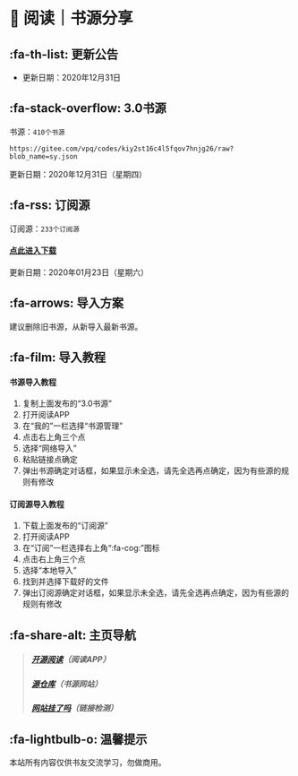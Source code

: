 # 📖 阅读｜书源分享

##  :fa-th-list: 更新公告
- 更新日期：2020年12月31日
##  :fa-stack-overflow: 3.0书源
书源：`410个书源`
```
https://gitee.com/vpq/codes/kiy2st16c4l5fqov7hnjg26/raw?blob_name=sy.json
```
更新日期：2020年12月31日（星期四）
##  :fa-rss: 订阅源
订阅源：`233个订阅源`
#### [点此进入下载](https://wwi.lanzous.com/b00nemyqf)
更新日期：2020年01月23日（星期六）
##  :fa-arrows: 导入方案
建议删除旧书源，从新导入最新书源。
##  :fa-film: 导入教程
#### 书源导入教程
1. 复制上面发布的“3.0书源”
2. 打开阅读APP
3. 在“我的”一栏选择“书源管理”
4. 点击右上角三个点
5. 选择“网络导入”
6. 粘贴链接点确定
7. 弹出书源确定对话框，如果显示未全选，请先全选再点确定，因为有些源的规则有修改
#### 订阅源导入教程
1. 下载上面发布的“订阅源”
2. 打开阅读APP
3. 在“订阅”一栏选择右上角“:fa-cog:”图标
4. 点击右上角三个点
5. 选择“本地导入”
6. 找到并选择下载好的文件
7. 弹出订阅源确定对话框，如果显示未全选，请先全选再点确定，因为有些源的规则有修改
##   :fa-share-alt: 主页导航
> ##### [开源阅读](https://github.com/gedoor/legado/releases/)（阅读APP）
> ##### [源仓库](http://yck.mumuceo.com/)（书源网站）
> ##### [网站挂了吗](https://gualemang.com/)（链接检测）
##  :fa-lightbulb-o: 温馨提示
本站所有内容仅供书友交流学习，勿做商用。